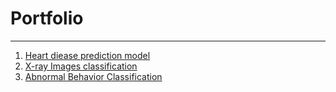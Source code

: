 # Portfolio
***
1. [Heart diease prediction model](https://github.com/yeol0129/heartdisease/blob/main/pf.md)
2. [X-ray Images classification](https://github.com/yeol0129/xray_ResNet50_Pneumonia/blob/main/pf.md)
3. [Abnormal Behavior Classification](https://github.com/yeol0129/AbnormalBehavior-Classification/blob/master/pf/pf.md)
